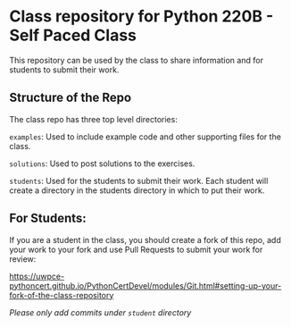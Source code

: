 # Class repository for Python 220B - Self Paced Class

This repository can be used by the class to share information and for students to submit their work.

## Structure of the Repo

The class repo has three top level directories:

`examples`: Used to include example code and other supporting files for the class.

`solutions`: Used to post solutions to the exercises.

`students`: Used for the students to submit their work. Each student will create a directory in the students directory in which to put their work.


## For Students:

If you are a student in the class, you should create a fork of this repo, add your work to your fork and use Pull Requests to submit your work for review:

https://uwpce-pythoncert.github.io/PythonCertDevel/modules/Git.html#setting-up-your-fork-of-the-class-repository

*Please only add commits under `student` directory*

